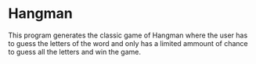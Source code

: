 # Hangman

This program generates the classic game of Hangman where the user has to guess the letters of the word and only has a limited ammount of chance to guess all the letters and win the game.
